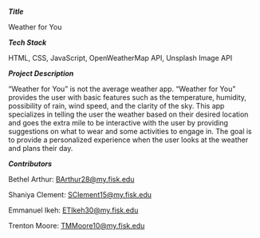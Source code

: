 

***Title***

Weather for You

***Tech Stack***

HTML, CSS, JavaScript, OpenWeatherMap API, Unsplash Image API

***Project Description***

“Weather for You” is not the average weather app. “Weather for You” provides the user with basic features such as the temperature,
humidity, possibility of rain, wind speed, and the clarity of the sky. This app specializes in telling the user the weather based
on their desired location and goes the extra mile to be interactive with the user by providing suggestions on what to wear and some
activities to engage in. The goal is to provide a personalized experience when the user looks at the weather and plans their day.

   
***Contributors***

Bethel Arthur: BArthur28@my.fisk.edu

Shaniya Clement: SClement15@my.fisk.edu 

Emmanuel Ikeh: ETIkeh30@my.fisk.edu

Trenton Moore: TMMoore10@my.fisk.edu 
